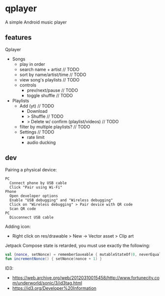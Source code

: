 # qplayer
A simple Android music player

## features
Qplayer
- Songs
  - play in order
  - search name + artist // TODO
  - sort by name/artist/time // TODO
  - view song's playlists // TODO
  - controls
    - prev/next/pause // TODO
    - toggle shuffle // TODO
- Playlists
  - Add (yt) // TODO
    - Download
    - \> Shuffle // TODO
    - \> Delete w/ confirm (playlist/videos) // TODO
  - filter by multiple playlists? // TODO
  - Settings // TODO
    - rate limit
    - audio ducking

## dev
Pairing a physical device:
```
PC
  Connect phone by USB cable
  Click "Pair using Wi-Fi"
Phone
  Open developer options
  Enable "USB debugging" and "Wireless debugging"
  Click on "Wireless debugging" > Pair device with QR code
  Scan QR code
PC
  Disconnect USB cable
```

Adding icon:
- Right click on res/drawable > New -> Vector asset > Clip art

Jetpack Compose state is retarded, you must use exactly the following:
```kt
val (nonce, setNonce) = rememberSaveable { mutableStateOf(0, neverEqualPolicy()) }
fun incrementNonce() { setNonce(nonce + 1) }
```

ID3:
- https://web.archive.org/web/20120310015458/http://www.fortunecity.com/underworld/sonic/3/id3tag.html
- https://id3.org/Developer%20Information